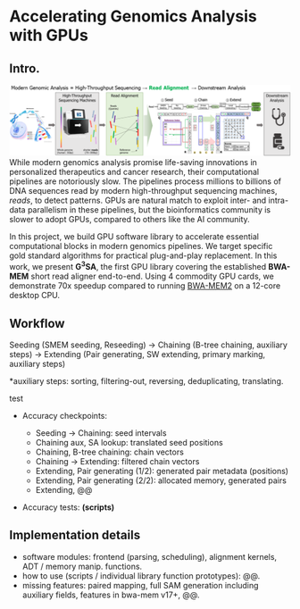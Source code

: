 # Accelerating Genomics Analysis with GPUs
## Intro.
![Modern genomics analysis workflow](/assets/img/teaser.png)
While modern genomics analysis promise life-saving innovations in personalized therapeutics and cancer research, their computational pipelines are notoriously slow. The pipelines process millions to billions of DNA sequences read by modern high-throughput sequencing machines, *reads*, to detect patterns. GPUs are natural match to exploit inter- and intra- data parallelism in these pipelines, but the bioinformatics community is slower to adopt GPUs, compared to others like the AI community.

In this project, we build GPU software library to accelerate essential computational blocks in modern genomics pipelines. We target specific gold standard algorithms for practical plug-and-play replacement. In this work, we present **G<sup>3</sup>SA**, the first GPU library covering the established **BWA-MEM** short read aligner end-to-end. Using 4 commodity GPU cards, we demonstrate 70x speedup compared to running [BWA-MEM2](https://github.com/bwa-mem2/bwa-mem2/) on a 12-core desktop CPU.

## Workflow
Seeding (SMEM seeding, Reseeding) -> Chaining (B-tree chaining, auxiliary steps) -> Extending (Pair generating, SW extending, primary marking, auxiliary steps)

\*auxiliary steps: sorting, filtering-out, reversing, deduplicating, translating.

test 
- Accuracy checkpoints:
    - Seeding -> Chaining: seed intervals
    - Chaining aux, SA lookup: translated seed positions
    - Chaining, B-tree chaining: chain vectors
    - Chaining -> Extending: filtered chain vectors
    - Extending, Pair generating (1/2): generated pair metadata (positions)
    - Extending, Pair generating (2/2): allocated memory, generated pairs
    - Extending, @@

- Accuracy tests: **(scripts)**


## Implementation details
- software modules: frontend (parsing, scheduling), alignment kernels, ADT / memory manip. functions.
- how to use (scripts / individual library function prototypes): @@.
- missing features: paired mapping, full SAM generation including auxiliary fields, features in bwa-mem v17+, @@.
